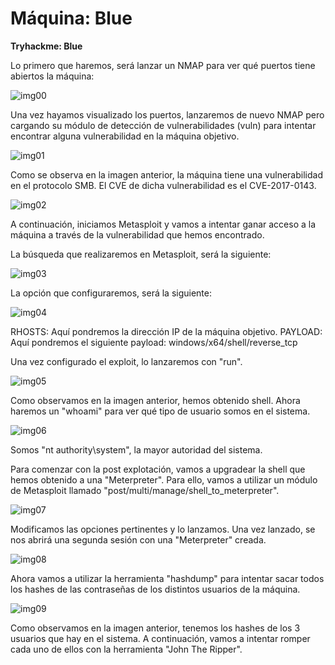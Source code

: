# Máquina: Blue

**Tryhackme: Blue**

Lo primero que haremos, será lanzar un NMAP para ver qué puertos tiene abiertos la máquina:

![img00]()

Una vez hayamos visualizado los puertos, lanzaremos de nuevo NMAP pero cargando su módulo de detección de vulnerabilidades (vuln) para intentar encontrar alguna vulnerabilidad en la máquina objetivo.

![img01]()

Como se observa en la imagen anterior, la máquina tiene una vulnerabilidad en el protocolo SMB. El CVE de dicha vulnerabilidad es el CVE-2017-0143.

![img02]()

A continuación, iniciamos Metasploit y vamos a intentar ganar acceso a la máquina a través de la vulnerabilidad que hemos encontrado.

La búsqueda que realizaremos en Metasploit, será la siguiente:

![img03]()

La opción que configuraremos, será la siguiente:

![img04]()

RHOSTS: Aquí pondremos la dirección IP de la máquina objetivo.
PAYLOAD: Aquí pondremos el siguiente payload: windows/x64/shell/reverse_tcp

Una vez configurado el exploit, lo lanzaremos con "run".

![img05]()

Como observamos en la imagen anterior, hemos obtenido shell. Ahora haremos un "whoami" para ver qué tipo de usuario somos en el sistema.

![img06]()

Somos "nt authority\system", la mayor autoridad del sistema.

Para comenzar con la post explotación, vamos a upgradear la shell que hemos obtenido a una "Meterpreter". Para ello, vamos a utilizar un módulo de Metasploit llamado "post/multi/manage/shell_to_meterpreter".

![img07]()

Modificamos las opciones pertinentes y lo lanzamos. Una vez lanzado, se nos abrirá una segunda sesión con una "Meterpreter" creada.

![img08]()

Ahora vamos a utilizar la herramienta "hashdump" para intentar sacar todos los hashes de las contraseñas de los distintos usuarios de la máquina.

![img09]()

Como observamos en la imagen anterior, tenemos los hashes de los 3 usuarios que hay en el sistema. A continuación, vamos a intentar romper cada uno de ellos con la herramienta "John The Ripper".








